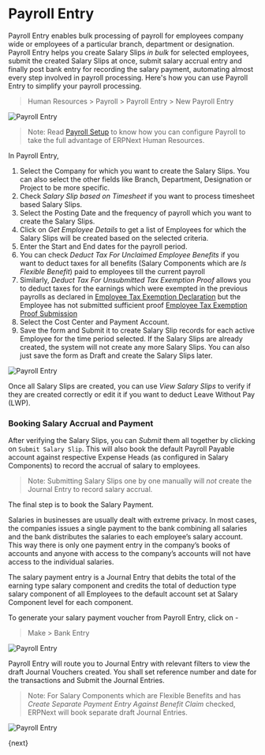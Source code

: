 <!-- add-breadcrumbs -->
# Payroll Entry

Payroll Entry enables bulk processing of payroll for employees company wide or employees of a particular branch, department or designation. Payroll Entry helps you create Salary Slips _in bulk_ for selected employees, submit the created Salary Slips at once, submit salary accrual entry and finally post bank entry for recording the salary payment, automating almost every step involved in payroll processing. Here's how you can use Payroll Entry to simplify your payroll processing.

> Human Resources > Payroll > Payroll Entry > New Payroll Entry

<img class="screenshot" alt="Payroll Entry" src="/docs/assets/img/human-resources/payroll-entry.png">

> Note: Read [Payroll Setup](/docs/user/manual/en/human-resources/payroll/payroll-setup.html) to know how you can configure Payroll to take the full advantage of ERPNext Human Resources.

In Payroll Entry,

1. Select the Company for which you want to create the Salary Slips. You can also select the other fields like Branch, Department, Designation or Project to be more specific.
2. Check _Salary Slip based on Timesheet_ if you want to process timesheet based Salary Slips.
3. Select the Posting Date and the frequency of payroll which you want to create the Salary Slips.
4. Click on _Get Employee Details_ to get a list of Employees for which the Salary Slips will be created based on the selected criteria.
5. Enter the Start and End dates for the payroll period.
6. You can check _Deduct Tax For Unclaimed Employee Benefits_ if you want to deduct taxes for all benefits (Salary Components which are _Is Flexible Benefit_) paid to employees till the current payroll
7. Similarly, _Deduct Tax For Unsubmitted Tax Exemption Proof_ allows you to deduct taxes for the earnings which were exempted in the previous payrolls as declared in [Employee Tax Exemption Declaration](/docs/user/manual/en/human-resources/payroll/employee-tax-exemption-declaration.html) but the Employee has not submitted sufficient proof [Employee Tax Exemption Proof Submission](/docs/user/manual/en/human-resources/payroll/employee-tax-exemption-proof-submission.html)
8. Select the Cost Center and Payment Account.
9. Save the form and Submit it to create Salary Slip records for each active Employee for the time period selected. If the Salary Slips are already created, the system will not create any more Salary Slips. You can also just save the form as Draft and create the Salary Slips later.

<img class="screenshot" alt="Payroll Entry" src="/docs/assets/img/human-resources/created-payroll.png">

Once all Salary Slips are created, you can use _View Salary Slips_ to verify if they are created correctly or edit it if you want to deduct Leave Without Pay (LWP).

### Booking Salary Accrual and Payment

After verifying the Salary Slips, you can _Submit_ them all together by clicking on `Submit Salary Slip`. This will also book the default Payroll Payable account against respective Expense Heads (as configured in Salary Components) to record the accrual of salary to employees.

> Note: Submitting Salary Slips one by one manually will _not_ create the Journal Entry to record salary accrual.

The final step is to book the Salary Payment.

Salaries in businesses are usually dealt with extreme privacy. In most cases, the companies issues a single payment to the bank combining all salaries and the bank distributes the salaries to each employee’s salary account. This way there is only one payment entry in the company’s books of accounts and anyone with access to the company’s accounts will not have access to the individual salaries.

The salary payment entry is a Journal Entry that debits the total of the earning type salary component and credits the total of deduction type salary component of all Employees to the default account set at Salary Component level for each component.

To generate your salary payment voucher from Payroll Entry, click on -
> Make > Bank Entry

<img class="screenshot" alt="Payroll Entry" src="/docs/assets/img/human-resources/payroll-make-bank-entry.png">

Payroll Entry will route you to Journal Entry with relevant filters to view the draft Journal Vouchers created. You shall set reference number and date for the transactions and Submit the Journal Entries.

>Note: For Salary Components which are Flexible Benefits and has _Create Separate Payment Entry Against Benefit Claim_ checked, ERPNext will book separate draft Journal Entries.

<img class="screenshot" alt="Payroll Entry" src="/docs/assets/img/human-resources/payroll-journal-entry.png">

{next}
